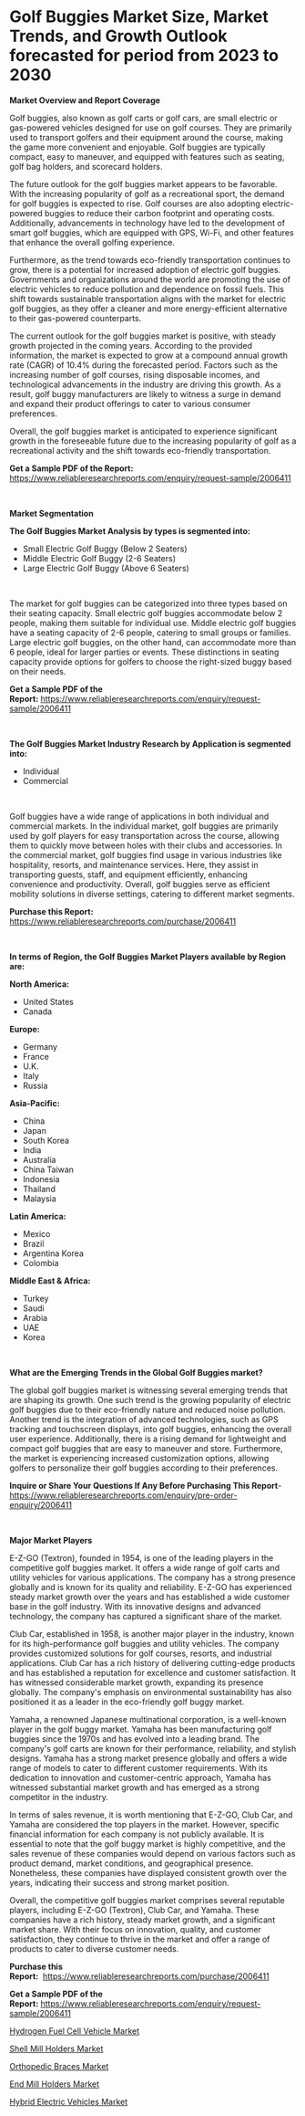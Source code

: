 <p><h1>Golf Buggies Market Size, Market Trends, and Growth Outlook forecasted for period from 2023 to 2030</h1></p><p><strong>Market Overview and Report Coverage</strong></p>
<p><p>Golf buggies, also known as golf carts or golf cars, are small electric or gas-powered vehicles designed for use on golf courses. They are primarily used to transport golfers and their equipment around the course, making the game more convenient and enjoyable. Golf buggies are typically compact, easy to maneuver, and equipped with features such as seating, golf bag holders, and scorecard holders.</p><p>The future outlook for the golf buggies market appears to be favorable. With the increasing popularity of golf as a recreational sport, the demand for golf buggies is expected to rise. Golf courses are also adopting electric-powered buggies to reduce their carbon footprint and operating costs. Additionally, advancements in technology have led to the development of smart golf buggies, which are equipped with GPS, Wi-Fi, and other features that enhance the overall golfing experience.</p><p>Furthermore, as the trend towards eco-friendly transportation continues to grow, there is a potential for increased adoption of electric golf buggies. Governments and organizations around the world are promoting the use of electric vehicles to reduce pollution and dependence on fossil fuels. This shift towards sustainable transportation aligns with the market for electric golf buggies, as they offer a cleaner and more energy-efficient alternative to their gas-powered counterparts.</p><p>The current outlook for the golf buggies market is positive, with steady growth projected in the coming years. According to the provided information, the market is expected to grow at a compound annual growth rate (CAGR) of 10.4% during the forecasted period. Factors such as the increasing number of golf courses, rising disposable incomes, and technological advancements in the industry are driving this growth. As a result, golf buggy manufacturers are likely to witness a surge in demand and expand their product offerings to cater to various consumer preferences.</p><p>Overall, the golf buggies market is anticipated to experience significant growth in the foreseeable future due to the increasing popularity of golf as a recreational activity and the shift towards eco-friendly transportation.</p></p>
<p><strong>Get a Sample PDF of the Report:</strong> <a href="https://www.reliableresearchreports.com/enquiry/request-sample/2006411">https://www.reliableresearchreports.com/enquiry/request-sample/2006411</a></p>
<p>&nbsp;</p>
<p><strong>Market Segmentation</strong></p>
<p><strong>The Golf Buggies Market Analysis by types is segmented into:</strong></p>
<p><ul><li>Small Electric Golf Buggy (Below 2 Seaters)</li><li>Middle Electric Golf Buggy (2-6 Seaters)</li><li>Large Electric Golf Buggy (Above 6 Seaters)</li></ul></p>
<p>&nbsp;</p>
<p><p>The market for golf buggies can be categorized into three types based on their seating capacity. Small electric golf buggies accommodate below 2 people, making them suitable for individual use. Middle electric golf buggies have a seating capacity of 2-6 people, catering to small groups or families. Large electric golf buggies, on the other hand, can accommodate more than 6 people, ideal for larger parties or events. These distinctions in seating capacity provide options for golfers to choose the right-sized buggy based on their needs.</p></p>
<p><strong>Get a Sample PDF of the Report:</strong>&nbsp;<a href="https://www.reliableresearchreports.com/enquiry/request-sample/2006411">https://www.reliableresearchreports.com/enquiry/request-sample/2006411</a></p>
<p>&nbsp;</p>
<p><strong>The Golf Buggies Market Industry Research by Application is segmented into:</strong></p>
<p><ul><li>Individual</li><li>Commercial</li></ul></p>
<p>&nbsp;</p>
<p><p>Golf buggies have a wide range of applications in both individual and commercial markets. In the individual market, golf buggies are primarily used by golf players for easy transportation across the course, allowing them to quickly move between holes with their clubs and accessories. In the commercial market, golf buggies find usage in various industries like hospitality, resorts, and maintenance services. Here, they assist in transporting guests, staff, and equipment efficiently, enhancing convenience and productivity. Overall, golf buggies serve as efficient mobility solutions in diverse settings, catering to different market segments.</p></p>
<p><strong>Purchase this Report:</strong>&nbsp; <a href="https://www.reliableresearchreports.com/purchase/2006411">https://www.reliableresearchreports.com/purchase/2006411</a></p>
<p>&nbsp;</p>
<p><strong>In terms of Region, the Golf Buggies Market Players available by Region are:</strong></p>
<p>
    <p> <strong> North America: </strong>
        <ul>
            <li>United States</li>
            <li>Canada</li>
        </ul>
        </p> 
    <p> <strong> Europe: </strong>
        <ul>
            <li>Germany</li>
            <li>France</li>
            <li>U.K.</li>
            <li>Italy</li>
            <li>Russia</li>
        </ul>
        </p> 
    <p> <strong> Asia-Pacific: </strong>
        <ul>
            <li>China</li>
            <li>Japan</li>
            <li>South Korea</li>
            <li>India</li>
            <li>Australia</li>
            <li>China Taiwan</li>
            <li>Indonesia</li>
            <li>Thailand</li>
            <li>Malaysia</li>
        </ul>
        </p> 
    <p> <strong> Latin America: </strong>
        <ul>
            <li>Mexico</li>
            <li>Brazil</li>
            <li>Argentina Korea</li>
            <li>Colombia</li>
        </ul>
        </p> 
    <p> <strong> Middle East & Africa: </strong>
        <ul>
            <li>Turkey</li>
            <li>Saudi</li>
            <li>Arabia</li>
            <li>UAE</li>
            <li>Korea</li>
        </ul>
    </p>
    </p>
<p>&nbsp;</p>
<p><strong>What are the Emerging Trends in the Global Golf Buggies market?</strong></p>
<p><p>The global golf buggies market is witnessing several emerging trends that are shaping its growth. One such trend is the growing popularity of electric golf buggies due to their eco-friendly nature and reduced noise pollution. Another trend is the integration of advanced technologies, such as GPS tracking and touchscreen displays, into golf buggies, enhancing the overall user experience. Additionally, there is a rising demand for lightweight and compact golf buggies that are easy to maneuver and store. Furthermore, the market is experiencing increased customization options, allowing golfers to personalize their golf buggies according to their preferences.</p></p>
<p><strong>Inquire or Share Your Questions If Any Before Purchasing This Report</strong>- <a href="https://www.reliableresearchreports.com/enquiry/pre-order-enquiry/2006411">https://www.reliableresearchreports.com/enquiry/pre-order-enquiry/2006411</a></p>
<p>&nbsp;</p>
<p><strong>Major Market Players</strong></p>
<p><p>E-Z-GO (Textron), founded in 1954, is one of the leading players in the competitive golf buggies market. It offers a wide range of golf carts and utility vehicles for various applications. The company has a strong presence globally and is known for its quality and reliability. E-Z-GO has experienced steady market growth over the years and has established a wide customer base in the golf industry. With its innovative designs and advanced technology, the company has captured a significant share of the market.</p><p>Club Car, established in 1958, is another major player in the industry, known for its high-performance golf buggies and utility vehicles. The company provides customized solutions for golf courses, resorts, and industrial applications. Club Car has a rich history of delivering cutting-edge products and has established a reputation for excellence and customer satisfaction. It has witnessed considerable market growth, expanding its presence globally. The company's emphasis on environmental sustainability has also positioned it as a leader in the eco-friendly golf buggy market.</p><p>Yamaha, a renowned Japanese multinational corporation, is a well-known player in the golf buggy market. Yamaha has been manufacturing golf buggies since the 1970s and has evolved into a leading brand. The company's golf carts are known for their performance, reliability, and stylish designs. Yamaha has a strong market presence globally and offers a wide range of models to cater to different customer requirements. With its dedication to innovation and customer-centric approach, Yamaha has witnessed substantial market growth and has emerged as a strong competitor in the industry.</p><p>In terms of sales revenue, it is worth mentioning that E-Z-GO, Club Car, and Yamaha are considered the top players in the market. However, specific financial information for each company is not publicly available. It is essential to note that the golf buggy market is highly competitive, and the sales revenue of these companies would depend on various factors such as product demand, market conditions, and geographical presence. Nonetheless, these companies have displayed consistent growth over the years, indicating their success and strong market position.</p><p>Overall, the competitive golf buggies market comprises several reputable players, including E-Z-GO (Textron), Club Car, and Yamaha. These companies have a rich history, steady market growth, and a significant market share. With their focus on innovation, quality, and customer satisfaction, they continue to thrive in the market and offer a range of products to cater to diverse customer needs.</p></p>
<p><strong>Purchase this Report:</strong>&nbsp;&nbsp;<a href="https://www.reliableresearchreports.com/purchase/2006411">https://www.reliableresearchreports.com/purchase/2006411</a></p>
<p></p>
<p><strong>Get a Sample PDF of the Report:</strong>&nbsp;<a href="https://www.reliableresearchreports.com/enquiry/request-sample/2006411">https://www.reliableresearchreports.com/enquiry/request-sample/2006411</a></p>
<p><p><a href="https://github.com/WillieWoodard/Market-Research-Report-List-2/blob/main/hydrogen-fuel-cell-vehicle-market.md">Hydrogen Fuel Cell Vehicle Market</a></p><p><a href="https://medium.com/@lilakautzer2023/shell-mill-holders-market-research-report-its-history-and-forecast-2023-to-2030-65c2110d283c">Shell Mill Holders Market</a></p><p><a href="https://www.linkedin.com/pulse/orthopedic-braces-market-share-amp-new-trends-analysis-t4vvf/">Orthopedic Braces Market</a></p><p><a href="https://medium.com/@keenanmarks2023/end-mill-holders-market-trends-forecast-and-competitive-analysis-to-2030-b9b65a266369">End Mill Holders Market</a></p><p><a href="https://github.com/PeterParrish5/Market-Research-Report-List-2/blob/main/hybrid-electric-vehicles-market.md">Hybrid Electric Vehicles Market</a></p></p>